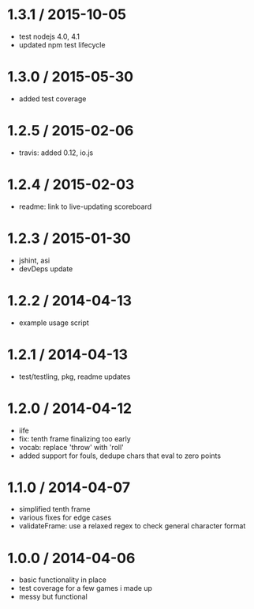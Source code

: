 
1.3.1 / 2015-10-05
==================

  * test nodejs 4.0, 4.1
  * updated npm test lifecycle

1.3.0 / 2015-05-30
==================

  * added test coverage

1.2.5 / 2015-02-06
==================

  * travis: added 0.12, io.js

1.2.4 / 2015-02-03
==================

  * readme: link to live-updating scoreboard

1.2.3 / 2015-01-30
==================

  * jshint, asi
  * devDeps update

1.2.2 / 2014-04-13
==================

  * example usage script

1.2.1 / 2014-04-13
==================

 * test/testling, pkg, readme updates

1.2.0 / 2014-04-12
==================

 * iife
 * fix: tenth frame finalizing too early
 * vocab: replace 'throw' with 'roll'
 * added support for fouls, dedupe chars that eval to zero points

1.1.0 / 2014-04-07
==================

 * simplified tenth frame
 * various fixes for edge cases
 * validateFrame: use a relaxed regex to check general character format

1.0.0 / 2014-04-06
==================

 * basic functionality in place
 * test coverage for a few games i made up
 * messy but functional
